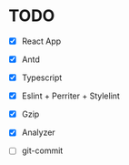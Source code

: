 # TODO

- [x] React App
- [x] Antd
- [x] Typescript
- [x] Eslint + Perriter + Stylelint
- [x] Gzip
- [x] Analyzer
- [ ] git-commit

